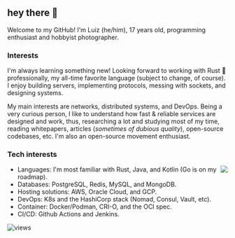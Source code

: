 ## hey there 👋

Welcome to my GitHub! I'm Luiz (he/him), 17 years old, programming enthusiast and hobbyist photographer.  

### Interests

I'm always learning something new! Looking forward to working with Rust 🦀 professionally, my all-time favorite language (subject to change, of course). I enjoy building servers, implementing protocols, messing with sockets, and designing systems. 

My main interests are networks, distributed systems, and DevOps. Being a very curious person, I like to understand how fast & reliable services are designed and work, thus, researching a lot and studying most of my time, reading whitepapers, articles (_sometimes of dubious quality_), open-source codebases, etc. I'm also an open-source movement enthusiast.

### Tech interests

<img align='right' src="https://github-readme-stats.vercel.app/api?username=SaiintBrisson&hide=stars,contribs&hide_rank=true&disable_animations=true&hide_title=true&count_private=true">

* Languages: I'm most familiar with Rust, Java, and Kotlin (Go is on my roadmap).
* Databases: PostgreSQL, Redis, MySQL, and MongoDB.
* Hosting solutions: AWS, Oracle Cloud, and GCP.
* DevOps: K8s and the HashiCorp stack (Nomad, Consul, Vault, etc).
* Container: Docker/Podman, CRI-O, and the OCI spec.
* CI/CD: Github Actions and Jenkins.

![views]

<!--Links-->

[twitter]: https://img.shields.io/twitter/follow/saiintbrisson?color=blue&label=Twitter&style=for-the-badge
[github]: https://github.com/SaiintBrisson
[views]: https://komarev.com/ghpvc/?username=SaiintBrisson
